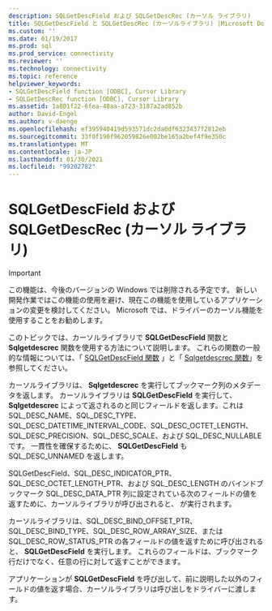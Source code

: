 ```yaml
---
description: SQLGetDescField および SQLGetDescRec (カーソル ライブラリ)
title: SQLGetDescField と SQLGetDescRec (カーソルライブラリ) |Microsoft Docs
ms.custom: ''
ms.date: 01/19/2017
ms.prod: sql
ms.prod_service: connectivity
ms.reviewer: ''
ms.technology: connectivity
ms.topic: reference
helpviewer_keywords:
- SQLGetDescField function [ODBC], Cursor Library
- SQLGetDescRec function [ODBC], Cursor Library
ms.assetid: 1a801f22-6fea-48aa-a723-3187a2ad852b
author: David-Engel
ms.author: v-daenge
ms.openlocfilehash: ef395940419d593571dc2da6df6323437f2812eb
ms.sourcegitcommit: 33f0f190f962059826e002be165a2bef4f9e350c
ms.translationtype: MT
ms.contentlocale: ja-JP
ms.lasthandoff: 01/30/2021
ms.locfileid: "99202782"
---
```

# <a name="sqlgetdescfield-and-sqlgetdescrec-cursor-library"></a>SQLGetDescField および SQLGetDescRec (カーソル ライブラリ)
> [!IMPORTANT]  
>  この機能は、今後のバージョンの Windows では削除される予定です。 新しい開発作業ではこの機能の使用を避け、現在この機能を使用しているアプリケーションの変更を検討してください。 Microsoft では、ドライバーのカーソル機能を使用することをお勧めします。  
  
 このトピックでは、カーソルライブラリで **SQLGetDescField** 関数と **Sqlgetdescrec** 関数を使用する方法について説明します。 これらの関数の一般的な情報については、「 [SQLGetDescField 関数](../../../odbc/reference/syntax/sqlgetdescfield-function.md) 」と「 [Sqlgetdescrec 関数](../../../odbc/reference/syntax/sqlgetdescrec-function.md)」を参照してください。  
  
 カーソルライブラリは、 **Sqlgetdescrec** を実行してブックマーク列のメタデータを返します。 カーソルライブラリは **SQLGetDescField** を実行して、 **Sqlgetdescrec** によって返されるのと同じフィールドを返します。これは SQL_DESC_NAME、SQL_DESC_TYPE、SQL_DESC_DATETIME_INTERVAL_CODE、SQL_DESC_OCTET_LENGTH、SQL_DESC_PRECISION、SQL_DESC_SCALE、および SQL_DESC_NULLABLE です。 一貫性を確保するために、 **SQLGetDescField** も SQL_DESC_UNNAMED を返します。  
  
 SQLGetDescField、SQL_DESC_INDICATOR_PTR、SQL_DESC_OCTET_LENGTH_PTR、および SQL_DESC_LENGTH のバインドブックマーク SQL_DESC_DATA_PTR 列に設定されている次のフィールドの値を返すために、カーソルライブラリが呼び出されると、 が実行されます。  
  
 カーソルライブラリは、SQL_DESC_BIND_OFFSET_PTR、SQL_DESC_BIND_TYPE、SQL_DESC_ROW_ARRAY_SIZE、または SQL_DESC_ROW_STATUS_PTR の各フィールドの値を返すために呼び出されると、 **SQLGetDescField** を実行します。 これらのフィールドは、ブックマーク行だけでなく、任意の行に対して返すことができます。  
  
 アプリケーションが **SQLGetDescField** を呼び出して、前に説明した以外のフィールドの値を返す場合、カーソルライブラリは呼び出しをドライバーに渡します。
